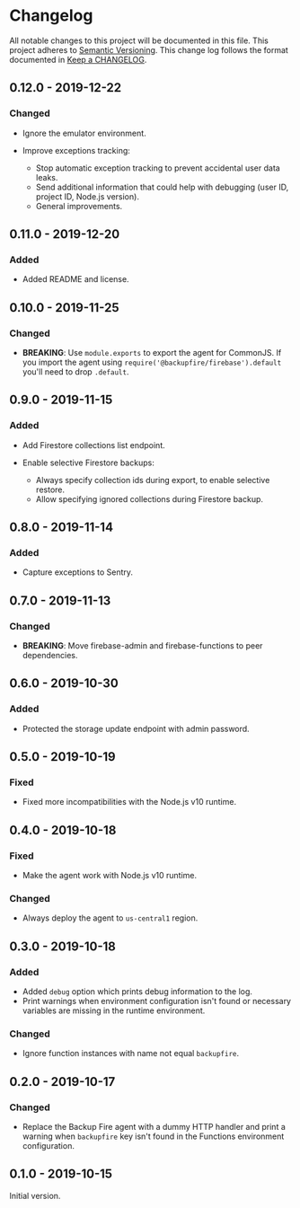 # Changelog

All notable changes to this project will be documented in this file.
This project adheres to [Semantic Versioning].
This change log follows the format documented in [Keep a CHANGELOG].

[semantic versioning]: https://semver.org
[keep a changelog]: https://keepachangelog.com

## 0.12.0 - 2019-12-22

### Changed

- Ignore the emulator environment.

- Improve exceptions tracking:
  - Stop automatic exception tracking to prevent accidental user data leaks.
  - Send additional information that could help with debugging (user ID, project ID, Node.js version).
  - General improvements.

## 0.11.0 - 2019-12-20

### Added

- Added README and license.

## 0.10.0 - 2019-11-25

### Changed

- **BREAKING**: Use `module.exports` to export the agent for CommonJS. If you import the agent using `require('@backupfire/firebase').default` you'll need to drop `.default`.

## 0.9.0 - 2019-11-15

### Added

- Add Firestore collections list endpoint.

- Enable selective Firestore backups:
  - Always specify collection ids during export, to enable selective restore.
  - Allow specifying ignored collections during Firestore backup.

## 0.8.0 - 2019-11-14

### Added

- Capture exceptions to Sentry.

## 0.7.0 - 2019-11-13

### Changed

- **BREAKING**: Move firebase-admin and firebase-functions to peer dependencies.

## 0.6.0 - 2019-10-30

### Added

- Protected the storage update endpoint with admin password.

## 0.5.0 - 2019-10-19

### Fixed

- Fixed more incompatibilities with the Node.js v10 runtime.

## 0.4.0 - 2019-10-18

### Fixed

- Make the agent work with Node.js v10 runtime.

### Changed

- Always deploy the agent to `us-central1` region.

## 0.3.0 - 2019-10-18

### Added

- Added `debug` option which prints debug information to the log.
- Print warnings when environment configuration isn't found or necessary variables are missing in the runtime environment.

### Changed

- Ignore function instances with name not equal `backupfire`.

## 0.2.0 - 2019-10-17

### Changed

- Replace the Backup Fire agent with a dummy HTTP handler and print a warning when `backupfire` key isn't found in the Functions environment configuration.

## 0.1.0 - 2019-10-15

Initial version.
